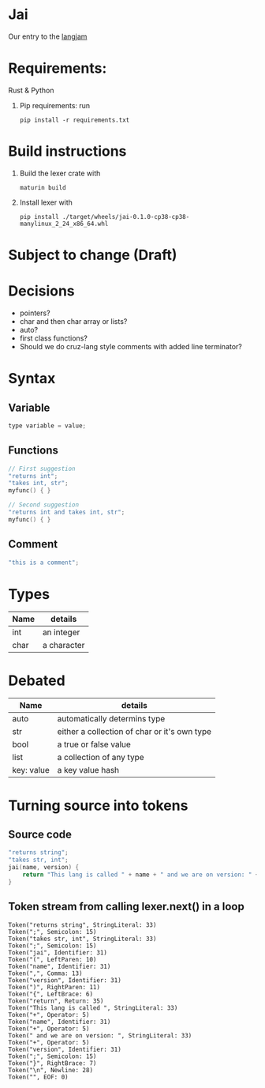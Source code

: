 # Jai
Our entry to the [langjam](https://github.com/langjam/jam0001)

# Requirements:
Rust & Python
1. Pip requirements: run 
	
	```
	pip install -r requirements.txt
	```

# Build instructions
1. Build the lexer crate with
	
	```
	maturin build
	```

2. Install lexer with 
	
	```
	pip install ./target/wheels/jai-0.1.0-cp38-cp38-manylinux_2_24_x86_64.whl
	```

# Subject to change (Draft)

# Decisions
- pointers?
- char and then char array or lists?
- auto?
- first class functions?
- Should we do cruz-lang style comments with added line terminator?

# Syntax
## Variable
```c
type variable = value;
```

## Functions
```c
// First suggestion
"returns int";
"takes int, str";
myfunc() { }
```

```c
// Second suggestion
"returns int and takes int, str";
myfunc() { }
```

## Comment
```c
"this is a comment";
```

# Types
| Name | details                      |
|------|------------------------------|
| int  | an integer                   |
| char | a character                  |

# Debated
| Name       | details                                      |
|------------|----------------------------------------------|
| auto       | automatically determins type                 |
| str        | either a collection of char or it's own type |
| bool       | a true or false value                        |
| list       | a collection of any type                     |
| key: value | a key value hash                             |


# Turning source into tokens
## Source code
```c
"returns string";
"takes str, int";
jai(name, version) {
	return "This lang is called " + name + " and we are on version: " + version;
}
```

## Token stream from calling lexer.next() in a loop
```
Token("returns string", StringLiteral: 33)
Token(";", Semicolon: 15)
Token("takes str, int", StringLiteral: 33)
Token(";", Semicolon: 15)
Token("jai", Identifier: 31)
Token("(", LeftParen: 10)
Token("name", Identifier: 31)
Token(",", Comma: 13)
Token("version", Identifier: 31)
Token(")", RightParen: 11)
Token("{", LeftBrace: 6)
Token("return", Return: 35)
Token("This lang is called ", StringLiteral: 33)
Token("+", Operator: 5)
Token("name", Identifier: 31)
Token("+", Operator: 5)
Token(" and we are on version: ", StringLiteral: 33)
Token("+", Operator: 5)
Token("version", Identifier: 31)
Token(";", Semicolon: 15)
Token("}", RightBrace: 7)
Token("\n", Newline: 28)
Token("", EOF: 0)
```
